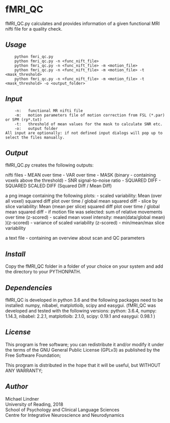 # fMRI_QC
fMRI_QC.py calculates and provides information of a given functional MRI nifti file for a quality check.


## *Usage*
        python fmri_qc.py 
        python fmri_qc.py -n <func_nift_file> 
        python fmri_qc.py -n <func_nift_file> -m <motion_file> 
        python fmri_qc.py -n <func_nift_file> -m <motion_file> -t <mask_threshold>
        python fmri_qc.py -n <func_nift_file> -m <motion_file> -t <mask_threshold> -o <output_folder>
        
        
## *Input*
        -n:   functional MR nifti file 
        -m:   motion parameters file of motion correction from FSL (*.par) or SPM (rp*.txt)
        -t:   threshold of mean values for the mask to calculate SNR etc.
        -o:   output folder  
    All input are optionally: if not defined input dialogs will pop up to select the files manually.
    
    
## *Output*
fMRI_QC.py creates the following outputs:

nifti files
    - MEAN over time
    - VAR over time
    - MASK (binary - containing voxels above the threshold)
    - SNR signal-to-noise ratio
    - SQUARED DIFF
    - SQUARED SCALED DIFF (Squared Diff / Mean Diff)

a png image containing the following plots:
    - scaled variability: Mean (over all voxel) squared diff plot over time / global mean squared diff
    - slice by slice variability: Mean (mean per slice) squared diff plot over time / global mean squared diff
    - if motion file was selected: sum of relative movements over time (z-scored)
    - scaled mean voxel intensity: mean(data/global mean) )(z-scored)
    - variance of scaled variability (z-scored)
    - min/mean/max slice variability

a text file
    -  containing an overview about scan and QC parameters


## *Install*  
Copy the fMRI_QC folder in a folder of your choice on your system and add the directory to your PYTHONPATH.


## *Dependencies*  
fMRI_QC is developed in python 3.6 and the following packages need to be installed: 
numpy, nibabel, matplotloib, scipy and easygui. 
(fMRI_QC was developed and tested with the following versions: 
python: 3.6.4, numpy: 1.14.3, nibabel: 2.2.1, matplotloib: 2.1.0, scipy: 0.19.1 and easygui: 0.98.1 )

    
## *License*  
This program is free software; you can redistribute it and/or modify
it under the terms of the GNU General Public License (GPLv3) as published
by the Free Software Foundation;

This program is distributed in the hope that it will be useful, but WITHOUT ANY WARRANTY;
  
  
## *Author*
Michael Lindner  
University of Reading, 2018  
School of Psychology and Clinical Language Sciences  
Centre for Integrative Neuroscience and Neurodynamics
